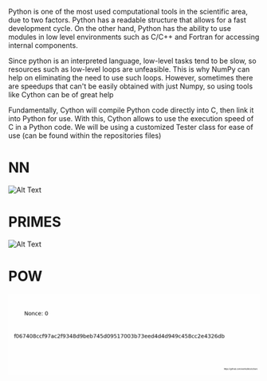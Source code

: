 Python is one of the most used computational tools in the scientific area, due to two factors. Python has a readable structure that allows for a fast development cycle. On the other hand, Python has the ability to use modules in low level environments such as C/C++ and Fortran for accessing internal components.

Since python is an interpreted language, low-level tasks tend to be slow, so resources such as low-level loops are unfeasible. This is why NumPy can help on eliminating the need to use such loops. However, sometimes there are speedups that can't be easily obtained with just Numpy, so using tools like Cython can be of great help

Fundamentally, Cython will compile Python code directly into C, then link it into Python for use. With this, Cython allows to use the execution speed of C in a Python code. We will be using a customized Tester class for ease of use (can be found within the repositories files)


# NN

![Alt Text](https://github.com/AndresTY/randomTemp/blob/main/NN.gif?raw=true )

# PRIMES

![Alt Text](https://upload.wikimedia.org/wikipedia/commons/b/b9/Sieve_of_Eratosthenes_animation.gif)

# POW

![Alt Text](https://github.com/santiagocanc/Cython-Test/blob/main/POW.gif?raw=true)
